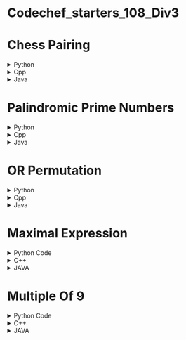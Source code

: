 # Codechef_starters_108_Div3

# Chess Pairing
<details>
<summary>Python</summary>

```python
t = int(input())
for _ in range(t):
    n, x = map(int, input().split())
    if 2 * x >= 2 * n:
        print(2 * x - 2 * n)
    else:
        print(0)
```
</details>

<details>
<summary>Cpp</summary>

```cpp
#include <iostream>
using namespace std;

int main() {
	// your code goes here
	int t;
	cin >> t;
	while(t--) {
    	int n, x;
	    cin >> n >> x;
	    if (2 * x >= 2 * n)
	        cout << 2 * x - 2 * n << endl;
	    else
	        cout << 0 << endl;
	}
}
```
</details>


<details>
<summary>Java</summary>

```java
import java.util.Scanner;

public class Main {
    public static void main(String[] args) {
        Scanner scanner = new Scanner(System.in);
        int t = scanner.nextInt();
        
        while (t-- > 0) {
            int n = scanner.nextInt();
            int x = scanner.nextInt();
            
            if (2 * x >= 2 * n) {
                System.out.println(2 * x - 2 * n);
            } else {
                System.out.println(0);
            }
        }
        
        scanner.close();
    }
}
```
</details>

<!-- Second Question -->
# Palindromic Prime Numbers

<details>
<summary>Python</summary>

```python
t = int(input())
for _ in range(t):
    n = int(input())
    if n >= 5:
        print("1", n-1)
    else:
        print("0", n)
```

</details>

<details>
<summary>Cpp</summary>
  
```cpp
#include <iostream>
using namespace std;

int main() {
	int t;
	cin >> t;
	while(t--) {
	    int n;
	    cin >> n;
	    if (n >= 5)
	        cout << "1 " << n-1 << endl;
	    else
	        cout << "0 " << n << endl;
	}
	return 0;
}
```

</details>
<!-- Java -->
<details>
<summary>Java</summary>

```Java
import java.util.Scanner;

public class Main {
    public static void main(String[] args) {
        Scanner scanner = new Scanner(System.in);
        int t = scanner.nextInt();
        
        while (t-- > 0) {
            int n = scanner.nextInt();
            
            if (n >= 5) {
                System.out.println("1 " + (n-1));
            } else {
                System.out.println("0 " + n);
            }
        }
        
        scanner.close();
    }
}
```
</details>

# OR Permutation

<details>
<summary>Python</summary>

```python
t = int(input())
for _ in range(t):
    n = int(input())
    for i in range(n, 0, -1):
        print(i, end=" ")
    print()

```
</details>

<details>
<summary>Cpp</summary>

```cpp
#include <iostream>
using namespace std;

int main() {
	int t;
	cin>>t;
	while(t--){
	    int n;
	    cin>>n;
	    for(int i=n;i>=1;i--){
	        cout<<i<<" ";
	    }
	    
	    cout<<endl;
	}
	return 0;
}
```
</details>

<details>
<summary>Java</summary>

```Java
import java.util.Scanner;

public class Main {
    public static void main(String[] args) {
        Scanner scanner = new Scanner(System.in);
        int t = scanner.nextInt();

        while (t-- > 0) {
            int n = scanner.nextInt();
            for (int i = n; i >= 1; i--) {
                System.out.print(i + " ");
            }
            System.out.println();
        }
    }
}

```
</details>

# Maximal Expression

<details>
    <summary>Python Code</summary>

```python
t = int(input())
for _ in range(t):
    n, k = list(map(int, input().split()))
    K = min(n, k - 1)
    if K == 0:
        print(K)
        continue
    a = (n - K) % k
    b = (K // 2) + (K % 2)
    print(b + a // 2)

```
</details>


<details>
  	<summary>C++</summary>
  
```cpp
#include <iostream>
using namespace std;

int main() {
    int t;
    cin >> t;
    for (int i = 0; i < t; i++) {
        int n, k;
        cin >> n >> k;
        int K = min(n, k - 1);
        if (K == 0) {
            cout << K << endl;
            continue;
        }
        int a = (n - K) % k;
        int b = (K / 2) + (K % 2);
        cout << b + a / 2 << endl;
    }
    return 0;
}

```
</details>


<details>
	<summary>JAVA</summary>
  
```java
import java.util.Scanner;

public class Main {
    public static void main(String[] args) {
        Scanner scanner = new Scanner(System.in);
        int t = scanner.nextInt();
        for (int i = 0; i < t; i++) {
            int n = scanner.nextInt();
            int k = scanner.nextInt();
            int K = Math.min(n, k - 1);
            if (K == 0) {
                System.out.println(K);
                continue;
            }
            int a = (n - K) % k;
            int b = (K / 2) + (K % 2);
            System.out.println(b + a / 2);
        }
    }
}
```
</details>

# Multiple Of 9

<details>
    <summary>Python Code</summary>

```python
t = int(input())
for _ in range(t):
    n = int(input())
    s = input()
    sum_val = 0
    q = 0
    
    for i in range(n):
        if s[i] == '?':
            q += 1
        else:
            sum_val += int(s[i])

    if s[0] == '?':
        print('1' + '0' * (q-1))
    elif sum_val % 9 != 0:
        print('1' * q)
    else:
        print('1' * (q-1) + '2')
```
</details>


<details>
  	<summary>C++</summary>
  
```cpp
#include <iostream>
using namespace std;

int main() {
	int t;
	cin>>t;
	while(t--){
	    int n;
	    cin>>n;
	    string s;
	    cin>>s;
	    int sum=0,q=0;
	    for(int i=0;i<n;i++){
	        if(s[i]=='?') q++;
	        else{
	            sum+=(s[i]-'0');
	        }
	    }
	    if(s[0]=='?'){
	        cout<<'1';
	        for(int i=1;i<q;i++) cout<<'0';
	    }
	    else if(sum%9!=0){
	        for(int i=0;i<q;i++) cout<<'1';
	    }
	    else{
	        for(int i=0;i<q-1;i++) cout<<'1';
	        cout<<'2';
	    }
	    cout<<endl;
	}
	return 0;
}
```
</details>


<details>
	<summary>JAVA</summary>
  
```java
import java.util.Scanner;

public class Main {
    public static void main(String[] args) {
        Scanner scanner = new Scanner(System.in);
        int t = scanner.nextInt();

        for (int k = 0; k < t; k++) {
            int n = scanner.nextInt();
            String s = scanner.next();
            int sum = 0;
            int q = 0;

            for (int i = 0; i < n; i++) {
                if (s.charAt(i) == '?') {
                    q++;
                } else {
                    sum += Character.getNumericValue(s.charAt(i));
                }
            }

            if (s.charAt(0) == '?') {
                System.out.print("1");
                for (int i = 1; i < q; i++) {
                    System.out.print("0");
                }
            } else if (sum % 9 != 0) {
                for (int i = 0; i < q; i++) {
                    System.out.print("1");
                }
            } else {
                for (int i = 0; i < q - 1; i++) {
                    System.out.print("1");
                }
                System.out.print("2");
            }

            System.out.println();
        }
    }
}
```
</details>
